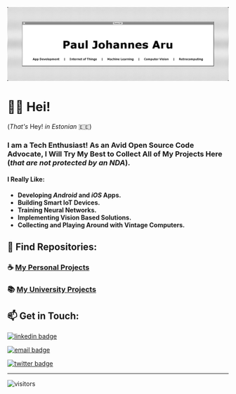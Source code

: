 ![Developer_Banner](Developer_Banner.png)

# 👋🏻 Hei!

(*That's* Hey! *in Estonian* 🇪🇪)

### I am a Tech Enthusiast! As an Avid Open Source Code Advocate, I Will Try My Best to Collect All of My Projects Here (*that are not protected by an NDA*).

#### I Really Like:

- **Developing *Android* and *iOS* Apps.**
- **Building Smart IoT Devices.**
- **Training Neural Networks.**
- **Implementing Vision Based Solutions.**
- **Collecting and Playing Around with Vintage Computers.**





## 🧭 Find Repositories:

### ☕️ [My Personal Projects](https://github.com/Pauls-Personal-Projects)

### 📚 [My University Projects](https://github.com/Pauls-University-Projects)





## 📫 Get in Touch:

[![linkedin badge](https://img.shields.io/badge/Paul_Johannes_Aru-4D4D4D?style=flat&logo=linkedin)](https://www.linkedin.com/in/pauljohannesaru/)

[![email badge](https://img.shields.io/badge/pauljohannes.aru@gmail.com-4D4D4D?style=flat&logo=gmail)](mailto:pauljohannes.aru@gmail.com)

[![twitter badge](https://img.shields.io/badge/@Paul__Aru-4D4D4D?style=flat&logo=twitter)](https://twitter.com/Paul_Aru)







------

![visitors](https://visitor-badge.glitch.me/badge?page_id=paulpall.visitor-badge)